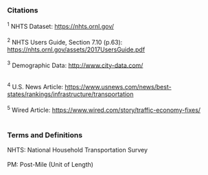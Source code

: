 ### Citations

$^{1}$ NHTS Dataset: https://nhts.ornl.gov/
<br></br>
$^{2}$ NHTS Users Guide, Section 7.10 (p.63): https://nhts.ornl.gov/assets/2017UsersGuide.pdf
<br></br>
$^{3}$ Demographic Data: http://www.city-data.com/
<br></br>

$^{4}$ U.S. News Article: https://www.usnews.com/news/best-states/rankings/infrastructure/transportation
<br></br>
$^{5}$ Wired Article: https://www.wired.com/story/traffic-economy-fixes/
<br></br>

### Terms and Definitions

NHTS: National Household Transportation Survey
<br></br>
PM: Post-Mile (Unit of Length)
